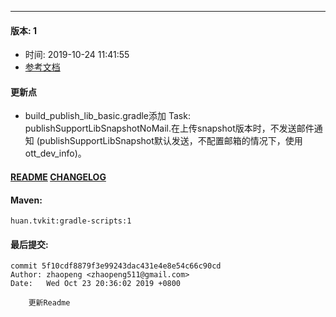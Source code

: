 --- 

#### 版本: 1
* 时间: 2019-10-24 11:41:55
* [参考文档](https://gitlab.fengmi.tv/tv-public/gradle_project/blob/master/README.md)
#### 更新点
* build_publish_lib_basic.gradle添加 Task: publishSupportLibSnapshotNoMail.在上传snapshot版本时，不发送邮件通知
(publishSupportLibSnapshot默认发送，不配置邮箱的情况下，使用ott_dev_info)。

#### [README](https://gitlab.com/android_tvkit/gradle_scripts/blob/master/README.md) [CHANGELOG](https://gitlab.com/android_tvkit/gradle_scripts/blob/master/CHANGELOG.md)
#### Maven:
``` 
huan.tvkit:gradle-scripts:1
``` 

#### 最后提交:
``` 
commit 5f10cdf8879f3e99243dac431e4e8e54c66c90cd
Author: zhaopeng <zhaopeng511@gmail.com>
Date:   Wed Oct 23 20:36:02 2019 +0800

    更新Readme
``` 
